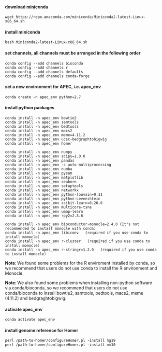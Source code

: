 
#### download miniconda

    wget https://repo.anaconda.com/miniconda/Miniconda2-latest-Linux-x86_64.sh

#### install miniconda

    bash Miniconda2-latest-Linux-x86_64.sh

#### set channels, all channels must be arranged in the following order

    conda config --add channels bioconda
    conda config --add channels r
    conda config --add channels defaults
    conda config --add channels conda-forge

#### set a new environment for APEC, i.e. apec_env

    conda create -n apec_env python=2.7

#### install python packages

    conda install -n apec_env bowtie2
    conda install -n apec_env samtools
    conda install -n apec_env bedtools
    conda install -n apec_env macs2
    conda install -n apec_env meme=4.11.2
    conda install -n apec_env ucsc-bedgraphtobigwig
    conda install -n apec_env homer

    conda install -n apec_env numpy
    conda install -n apec_env scipy=1.0.0
    conda install -n apec_env pandas
    conda install -n apec_env -c auto multiprocessing
    conda install -n apec_env numba
    conda install -n apec_env pysam
    conda install -n apec_env matplotlib
    conda install -n apec_env seaborn
    conda install -n apec_env setuptools
    conda install -n apec_env networkx
    conda install -n apec_env python-louvain=0.11
    conda install -n apec_env python-Levenshtein
    conda install -n apec_env scikit-learn=0.20.0
    conda install -n apec_env multicore-tsne
    conda install -n apec_env umap-learn
    conda install -n apec_env rpy2=2.8.6

    conda install -n apec_env bioconductor-monocle=2.4.0 (It's not recommended to install monocle with conda)
    conda install -n apec_env libiconv   (required if you use conda to install monocle)
    conda install -n apec_env r-cluster   (required if you use conda to install monocle)
    conda install -n apec_env r-stringr=1.2.0   (required if you use conda to install monocle)

**Note**: We found some problems for the R enviroment installed by conda, so we recommend that users do not use conda to install the R environment and Monocle.

**Note**: We also found some problems when installing non-python software via conda/bioconda, so we recommend that users do not use conda/bioconda to install bowtie2, samtools, bedtools, macs2, meme (4.11.2) and bedgraghtobigwig.

#### activate apec_env

    conda activate apec_env

#### install genome reference for Homer

    perl /path-to-homer/configureHomer.pl -install hg19
    perl /path-to-homer/configureHomer.pl -install mm10
